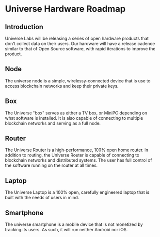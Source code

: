# Universe Hardware Roadmap

## Introduction
Universe Labs will be releasing a series of open hardware products that don't collect data on their users.  Our hardware will have a release cadence similar to that of Open Source software, with rapid iterations to improve the product.  

## Node
The universe node is a simple, wirelessy-connected device that is use to access blockchain networks and keep their private keys.  

## Box
The Universe "box" serves as either a TV box, or MiniPC depending on what software is installed.  It is also capable of connecting to multiple blockchain networks and serving as a full node.  

## Router
The Universe Router is a high-performance, 100% open home router.  In addition to routing, the Universe Router is capable of connecting to blockchain networks and distributed systems.  The user has full control of the software running on the router at all times.  

## Laptop
The Universe Laptop is a 100% open, carefully engineered laptop that is built with the needs of users in mind.  

## Smartphone
The universe smartphone is a mobile device that is not monetized by tracking its users.  As such, it will run neither Android nor iOS.  


